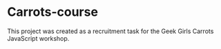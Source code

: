 # Carrots-course
This project was created as a recruitment task for the Geek Girls Carrots JavaScript workshop.
